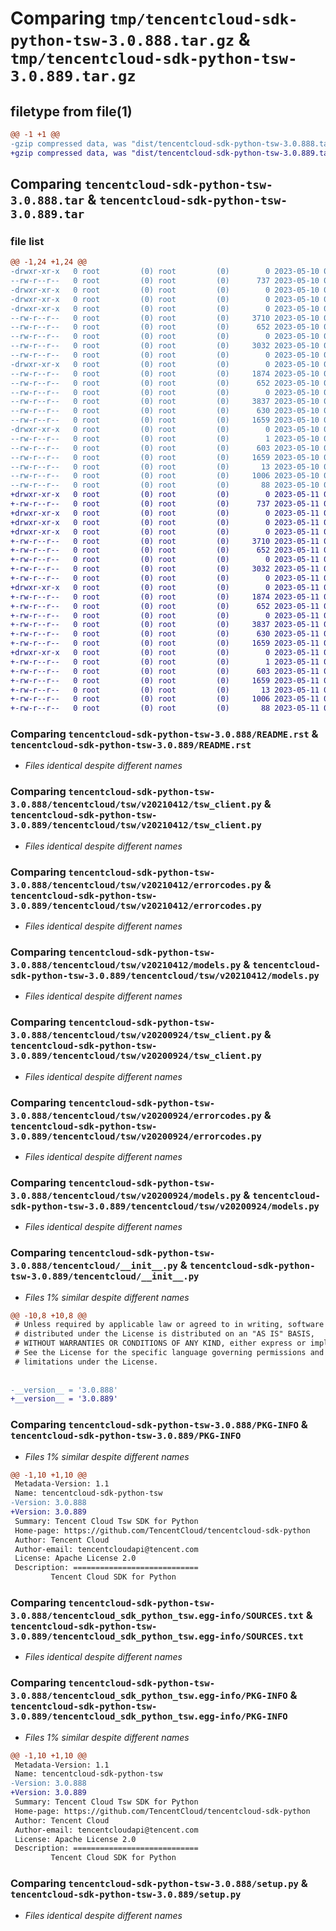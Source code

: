 # Comparing `tmp/tencentcloud-sdk-python-tsw-3.0.888.tar.gz` & `tmp/tencentcloud-sdk-python-tsw-3.0.889.tar.gz`

## filetype from file(1)

```diff
@@ -1 +1 @@
-gzip compressed data, was "dist/tencentcloud-sdk-python-tsw-3.0.888.tar", last modified: Wed May 10 02:58:59 2023, max compression
+gzip compressed data, was "dist/tencentcloud-sdk-python-tsw-3.0.889.tar", last modified: Thu May 11 03:27:52 2023, max compression
```

## Comparing `tencentcloud-sdk-python-tsw-3.0.888.tar` & `tencentcloud-sdk-python-tsw-3.0.889.tar`

### file list

```diff
@@ -1,24 +1,24 @@
-drwxr-xr-x   0 root         (0) root         (0)        0 2023-05-10 02:58:59.000000 tencentcloud-sdk-python-tsw-3.0.888/
--rw-r--r--   0 root         (0) root         (0)      737 2023-05-10 02:58:58.000000 tencentcloud-sdk-python-tsw-3.0.888/README.rst
-drwxr-xr-x   0 root         (0) root         (0)        0 2023-05-10 02:58:59.000000 tencentcloud-sdk-python-tsw-3.0.888/tencentcloud/
-drwxr-xr-x   0 root         (0) root         (0)        0 2023-05-10 02:58:59.000000 tencentcloud-sdk-python-tsw-3.0.888/tencentcloud/tsw/
-drwxr-xr-x   0 root         (0) root         (0)        0 2023-05-10 02:58:59.000000 tencentcloud-sdk-python-tsw-3.0.888/tencentcloud/tsw/v20210412/
--rw-r--r--   0 root         (0) root         (0)     3710 2023-05-10 02:58:58.000000 tencentcloud-sdk-python-tsw-3.0.888/tencentcloud/tsw/v20210412/tsw_client.py
--rw-r--r--   0 root         (0) root         (0)      652 2023-05-10 02:58:58.000000 tencentcloud-sdk-python-tsw-3.0.888/tencentcloud/tsw/v20210412/errorcodes.py
--rw-r--r--   0 root         (0) root         (0)        0 2023-05-10 02:58:58.000000 tencentcloud-sdk-python-tsw-3.0.888/tencentcloud/tsw/v20210412/__init__.py
--rw-r--r--   0 root         (0) root         (0)     3032 2023-05-10 02:58:58.000000 tencentcloud-sdk-python-tsw-3.0.888/tencentcloud/tsw/v20210412/models.py
--rw-r--r--   0 root         (0) root         (0)        0 2023-05-10 02:58:58.000000 tencentcloud-sdk-python-tsw-3.0.888/tencentcloud/tsw/__init__.py
-drwxr-xr-x   0 root         (0) root         (0)        0 2023-05-10 02:58:59.000000 tencentcloud-sdk-python-tsw-3.0.888/tencentcloud/tsw/v20200924/
--rw-r--r--   0 root         (0) root         (0)     1874 2023-05-10 02:58:58.000000 tencentcloud-sdk-python-tsw-3.0.888/tencentcloud/tsw/v20200924/tsw_client.py
--rw-r--r--   0 root         (0) root         (0)      652 2023-05-10 02:58:58.000000 tencentcloud-sdk-python-tsw-3.0.888/tencentcloud/tsw/v20200924/errorcodes.py
--rw-r--r--   0 root         (0) root         (0)        0 2023-05-10 02:58:58.000000 tencentcloud-sdk-python-tsw-3.0.888/tencentcloud/tsw/v20200924/__init__.py
--rw-r--r--   0 root         (0) root         (0)     3837 2023-05-10 02:58:58.000000 tencentcloud-sdk-python-tsw-3.0.888/tencentcloud/tsw/v20200924/models.py
--rw-r--r--   0 root         (0) root         (0)      630 2023-05-10 02:58:58.000000 tencentcloud-sdk-python-tsw-3.0.888/tencentcloud/__init__.py
--rw-r--r--   0 root         (0) root         (0)     1659 2023-05-10 02:58:59.000000 tencentcloud-sdk-python-tsw-3.0.888/PKG-INFO
-drwxr-xr-x   0 root         (0) root         (0)        0 2023-05-10 02:58:59.000000 tencentcloud-sdk-python-tsw-3.0.888/tencentcloud_sdk_python_tsw.egg-info/
--rw-r--r--   0 root         (0) root         (0)        1 2023-05-10 02:58:59.000000 tencentcloud-sdk-python-tsw-3.0.888/tencentcloud_sdk_python_tsw.egg-info/dependency_links.txt
--rw-r--r--   0 root         (0) root         (0)      603 2023-05-10 02:58:59.000000 tencentcloud-sdk-python-tsw-3.0.888/tencentcloud_sdk_python_tsw.egg-info/SOURCES.txt
--rw-r--r--   0 root         (0) root         (0)     1659 2023-05-10 02:58:59.000000 tencentcloud-sdk-python-tsw-3.0.888/tencentcloud_sdk_python_tsw.egg-info/PKG-INFO
--rw-r--r--   0 root         (0) root         (0)       13 2023-05-10 02:58:59.000000 tencentcloud-sdk-python-tsw-3.0.888/tencentcloud_sdk_python_tsw.egg-info/top_level.txt
--rw-r--r--   0 root         (0) root         (0)     1006 2023-05-10 02:58:58.000000 tencentcloud-sdk-python-tsw-3.0.888/setup.py
--rw-r--r--   0 root         (0) root         (0)       88 2023-05-10 02:58:59.000000 tencentcloud-sdk-python-tsw-3.0.888/setup.cfg
+drwxr-xr-x   0 root         (0) root         (0)        0 2023-05-11 03:27:52.000000 tencentcloud-sdk-python-tsw-3.0.889/
+-rw-r--r--   0 root         (0) root         (0)      737 2023-05-11 03:27:52.000000 tencentcloud-sdk-python-tsw-3.0.889/README.rst
+drwxr-xr-x   0 root         (0) root         (0)        0 2023-05-11 03:27:52.000000 tencentcloud-sdk-python-tsw-3.0.889/tencentcloud/
+drwxr-xr-x   0 root         (0) root         (0)        0 2023-05-11 03:27:52.000000 tencentcloud-sdk-python-tsw-3.0.889/tencentcloud/tsw/
+drwxr-xr-x   0 root         (0) root         (0)        0 2023-05-11 03:27:52.000000 tencentcloud-sdk-python-tsw-3.0.889/tencentcloud/tsw/v20210412/
+-rw-r--r--   0 root         (0) root         (0)     3710 2023-05-11 03:27:52.000000 tencentcloud-sdk-python-tsw-3.0.889/tencentcloud/tsw/v20210412/tsw_client.py
+-rw-r--r--   0 root         (0) root         (0)      652 2023-05-11 03:27:52.000000 tencentcloud-sdk-python-tsw-3.0.889/tencentcloud/tsw/v20210412/errorcodes.py
+-rw-r--r--   0 root         (0) root         (0)        0 2023-05-11 03:27:52.000000 tencentcloud-sdk-python-tsw-3.0.889/tencentcloud/tsw/v20210412/__init__.py
+-rw-r--r--   0 root         (0) root         (0)     3032 2023-05-11 03:27:52.000000 tencentcloud-sdk-python-tsw-3.0.889/tencentcloud/tsw/v20210412/models.py
+-rw-r--r--   0 root         (0) root         (0)        0 2023-05-11 03:27:52.000000 tencentcloud-sdk-python-tsw-3.0.889/tencentcloud/tsw/__init__.py
+drwxr-xr-x   0 root         (0) root         (0)        0 2023-05-11 03:27:52.000000 tencentcloud-sdk-python-tsw-3.0.889/tencentcloud/tsw/v20200924/
+-rw-r--r--   0 root         (0) root         (0)     1874 2023-05-11 03:27:52.000000 tencentcloud-sdk-python-tsw-3.0.889/tencentcloud/tsw/v20200924/tsw_client.py
+-rw-r--r--   0 root         (0) root         (0)      652 2023-05-11 03:27:52.000000 tencentcloud-sdk-python-tsw-3.0.889/tencentcloud/tsw/v20200924/errorcodes.py
+-rw-r--r--   0 root         (0) root         (0)        0 2023-05-11 03:27:52.000000 tencentcloud-sdk-python-tsw-3.0.889/tencentcloud/tsw/v20200924/__init__.py
+-rw-r--r--   0 root         (0) root         (0)     3837 2023-05-11 03:27:52.000000 tencentcloud-sdk-python-tsw-3.0.889/tencentcloud/tsw/v20200924/models.py
+-rw-r--r--   0 root         (0) root         (0)      630 2023-05-11 03:27:52.000000 tencentcloud-sdk-python-tsw-3.0.889/tencentcloud/__init__.py
+-rw-r--r--   0 root         (0) root         (0)     1659 2023-05-11 03:27:52.000000 tencentcloud-sdk-python-tsw-3.0.889/PKG-INFO
+drwxr-xr-x   0 root         (0) root         (0)        0 2023-05-11 03:27:52.000000 tencentcloud-sdk-python-tsw-3.0.889/tencentcloud_sdk_python_tsw.egg-info/
+-rw-r--r--   0 root         (0) root         (0)        1 2023-05-11 03:27:52.000000 tencentcloud-sdk-python-tsw-3.0.889/tencentcloud_sdk_python_tsw.egg-info/dependency_links.txt
+-rw-r--r--   0 root         (0) root         (0)      603 2023-05-11 03:27:52.000000 tencentcloud-sdk-python-tsw-3.0.889/tencentcloud_sdk_python_tsw.egg-info/SOURCES.txt
+-rw-r--r--   0 root         (0) root         (0)     1659 2023-05-11 03:27:52.000000 tencentcloud-sdk-python-tsw-3.0.889/tencentcloud_sdk_python_tsw.egg-info/PKG-INFO
+-rw-r--r--   0 root         (0) root         (0)       13 2023-05-11 03:27:52.000000 tencentcloud-sdk-python-tsw-3.0.889/tencentcloud_sdk_python_tsw.egg-info/top_level.txt
+-rw-r--r--   0 root         (0) root         (0)     1006 2023-05-11 03:27:52.000000 tencentcloud-sdk-python-tsw-3.0.889/setup.py
+-rw-r--r--   0 root         (0) root         (0)       88 2023-05-11 03:27:52.000000 tencentcloud-sdk-python-tsw-3.0.889/setup.cfg
```

### Comparing `tencentcloud-sdk-python-tsw-3.0.888/README.rst` & `tencentcloud-sdk-python-tsw-3.0.889/README.rst`

 * *Files identical despite different names*

### Comparing `tencentcloud-sdk-python-tsw-3.0.888/tencentcloud/tsw/v20210412/tsw_client.py` & `tencentcloud-sdk-python-tsw-3.0.889/tencentcloud/tsw/v20210412/tsw_client.py`

 * *Files identical despite different names*

### Comparing `tencentcloud-sdk-python-tsw-3.0.888/tencentcloud/tsw/v20210412/errorcodes.py` & `tencentcloud-sdk-python-tsw-3.0.889/tencentcloud/tsw/v20210412/errorcodes.py`

 * *Files identical despite different names*

### Comparing `tencentcloud-sdk-python-tsw-3.0.888/tencentcloud/tsw/v20210412/models.py` & `tencentcloud-sdk-python-tsw-3.0.889/tencentcloud/tsw/v20210412/models.py`

 * *Files identical despite different names*

### Comparing `tencentcloud-sdk-python-tsw-3.0.888/tencentcloud/tsw/v20200924/tsw_client.py` & `tencentcloud-sdk-python-tsw-3.0.889/tencentcloud/tsw/v20200924/tsw_client.py`

 * *Files identical despite different names*

### Comparing `tencentcloud-sdk-python-tsw-3.0.888/tencentcloud/tsw/v20200924/errorcodes.py` & `tencentcloud-sdk-python-tsw-3.0.889/tencentcloud/tsw/v20200924/errorcodes.py`

 * *Files identical despite different names*

### Comparing `tencentcloud-sdk-python-tsw-3.0.888/tencentcloud/tsw/v20200924/models.py` & `tencentcloud-sdk-python-tsw-3.0.889/tencentcloud/tsw/v20200924/models.py`

 * *Files identical despite different names*

### Comparing `tencentcloud-sdk-python-tsw-3.0.888/tencentcloud/__init__.py` & `tencentcloud-sdk-python-tsw-3.0.889/tencentcloud/__init__.py`

 * *Files 1% similar despite different names*

```diff
@@ -10,8 +10,8 @@
 # Unless required by applicable law or agreed to in writing, software
 # distributed under the License is distributed on an "AS IS" BASIS,
 # WITHOUT WARRANTIES OR CONDITIONS OF ANY KIND, either express or implied.
 # See the License for the specific language governing permissions and
 # limitations under the License.
 
 
-__version__ = '3.0.888'
+__version__ = '3.0.889'
```

### Comparing `tencentcloud-sdk-python-tsw-3.0.888/PKG-INFO` & `tencentcloud-sdk-python-tsw-3.0.889/PKG-INFO`

 * *Files 1% similar despite different names*

```diff
@@ -1,10 +1,10 @@
 Metadata-Version: 1.1
 Name: tencentcloud-sdk-python-tsw
-Version: 3.0.888
+Version: 3.0.889
 Summary: Tencent Cloud Tsw SDK for Python
 Home-page: https://github.com/TencentCloud/tencentcloud-sdk-python
 Author: Tencent Cloud
 Author-email: tencentcloudapi@tencent.com
 License: Apache License 2.0
 Description: ============================
         Tencent Cloud SDK for Python
```

### Comparing `tencentcloud-sdk-python-tsw-3.0.888/tencentcloud_sdk_python_tsw.egg-info/SOURCES.txt` & `tencentcloud-sdk-python-tsw-3.0.889/tencentcloud_sdk_python_tsw.egg-info/SOURCES.txt`

 * *Files identical despite different names*

### Comparing `tencentcloud-sdk-python-tsw-3.0.888/tencentcloud_sdk_python_tsw.egg-info/PKG-INFO` & `tencentcloud-sdk-python-tsw-3.0.889/tencentcloud_sdk_python_tsw.egg-info/PKG-INFO`

 * *Files 1% similar despite different names*

```diff
@@ -1,10 +1,10 @@
 Metadata-Version: 1.1
 Name: tencentcloud-sdk-python-tsw
-Version: 3.0.888
+Version: 3.0.889
 Summary: Tencent Cloud Tsw SDK for Python
 Home-page: https://github.com/TencentCloud/tencentcloud-sdk-python
 Author: Tencent Cloud
 Author-email: tencentcloudapi@tencent.com
 License: Apache License 2.0
 Description: ============================
         Tencent Cloud SDK for Python
```

### Comparing `tencentcloud-sdk-python-tsw-3.0.888/setup.py` & `tencentcloud-sdk-python-tsw-3.0.889/setup.py`

 * *Files identical despite different names*

